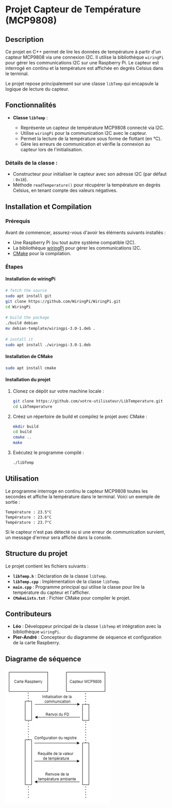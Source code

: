 # Projet Capteur de Température (MCP9808)

## Description

Ce projet en C++ permet de lire les données de température à partir d'un capteur MCP9808 via une connexion I2C. Il utilise la bibliothèque `wiringPi` pour gérer les communications I2C sur une Raspberry Pi. Le capteur est interrogé en continu et la température est affichée en degrés Celsius dans le terminal.

Le projet repose principalement sur une classe `libTemp` qui encapsule la logique de lecture du capteur.

## Fonctionnalités

- **Classe `libTemp`** :
  
  - Représente un capteur de température MCP9808 connecté via I2C.
  - Utilise `wiringPi` pour la communication I2C avec le capteur.
  - Permet la lecture de la température sous forme de flottant (en °C).
  - Gère les erreurs de communication et vérifie la connexion au capteur lors de l'initialisation.

### Détails de la classe :
  - Constructeur pour initialiser le capteur avec son adresse I2C (par défaut : `0x18`).
  - Méthode `readTemperature()` pour récupérer la température en degrés Celsius, en tenant compte des valeurs négatives.
  
## Installation et Compilation

### Prérequis

Avant de commencer, assurez-vous d'avoir les éléments suivants installés :

- Une Raspberry Pi (ou tout autre système compatible I2C).
- La bibliothèque [wiringPi](https://github.com/WiringPi/WiringPi) pour gérer les communications I2C.
- [CMake](https://cmake.org/) pour la compilation.

### Étapes

#### Installation de wiringPi

``` bash
# fetch the source
sudo apt install git
git clone https://github.com/WiringPi/WiringPi.git
cd WiringPi

# build the package
./build debian
mv debian-template/wiringpi-3.0-1.deb .

# install it
sudo apt install ./wiringpi-3.0-1.deb
```
#### Installation de CMake

``` bash
sudo apt install cmake
```

#### Installation du projet

1. Clonez ce dépôt sur votre machine locale :
    ```bash
    git clone https://github.com/votre-utilisateur/LibTemperature.git
    cd LibTemperature
    ```

2. Créez un répertoire de build et compilez le projet avec CMake :
    ```bash
    mkdir build
    cd build
    cmake ..
    make
    ```

3. Exécutez le programme compilé :
    ```bash
    ./libTemp
    ```

## Utilisation

Le programme interroge en continu le capteur MCP9808 toutes les secondes et affiche la température dans le terminal. Voici un exemple de sortie :

```
Température : 23.5°C
Température : 23.6°C
Température : 23.7°C
```

Si le capteur n'est pas détecté ou si une erreur de communication survient, un message d'erreur sera affiché dans la console.

## Structure du projet

Le projet contient les fichiers suivants :

- **`libTemp.h`** : Déclaration de la classe `libTemp`.
- **`libTemp.cpp`** : Implémentation de la classe `libTemp`.
- **`main.cpp`** : Programme principal qui utilise la classe pour lire la température du capteur et l'afficher.
- **`CMakeLists.txt`** : Fichier CMake pour compiler le projet.

## Contributeurs

- **Léo** : Développeur principal de la classe `libTemp` et intégration avec la bibliothèque `wiringPi`.
- **Pier-André** : Concepteur du diagramme de séquence et configuration de la carte Raspberry.

## Diagrame de séquence

![alt text](https://github.com/LeoPinzano/LibTemperature/blob/main/diag_seq_capt_temp.png)
